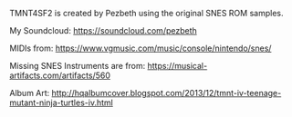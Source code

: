 TMNT4SF2 is created by Pezbeth using the original SNES ROM samples.

My Soundcloud:
https://soundcloud.com/pezbeth

MIDIs from:
https://www.vgmusic.com/music/console/nintendo/snes/

Missing SNES Instruments are from:
https://musical-artifacts.com/artifacts/560

Album Art:
http://hqalbumcover.blogspot.com/2013/12/tmnt-iv-teenage-mutant-ninja-turtles-iv.html